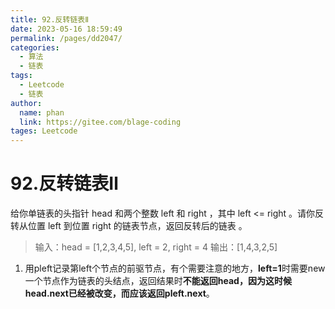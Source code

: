 ```yaml
---
title: 92.反转链表Ⅱ
date: 2023-05-16 18:59:49
permalink: /pages/dd2047/
categories: 
  - 算法
  - 链表
tags: 
  - Leetcode
  - 链表
author: 
  name: phan
  link: https://gitee.com/blage-coding
tages: Leetcode
---
```

# 92.反转链表Ⅱ

给你单链表的头指针 head 和两个整数 left 和 right ，其中 left <= right 。请你反转从位置 left 到位置 right 的链表节点，返回反转后的链表 。

> 输入：head = [1,2,3,4,5], left = 2, right = 4
> 输出：[1,4,3,2,5]

1. 用pleft记录第left个节点的前驱节点，有个需要注意的地方，**left=1**时需要new一个节点作为链表的头结点，返回结果时**不能返回head，因为这时候head.next已经被改变，而应该返回pleft.next**。